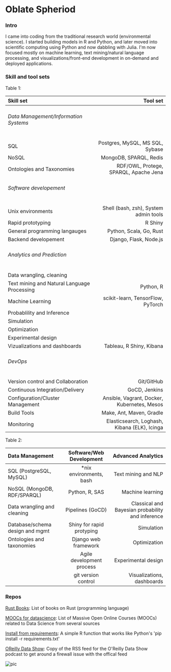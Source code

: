 # Oblate Spheriod

### Intro

I came into coding from the traditional research world (environmental science). I started building models in R and Python, and later moved into scientific computing using Python and now dabbling with Julia. I'm now focused mostly on machine learning, text mining/natural language processing, and visualizations/front-end development in on-demand and deployed applications.

### Skill and tool sets
Table 1:

<table>
<thead>
<tr>
<th align="left">Skill set</th>
<th align="right">Tool set</th>
</tr>
</thead>
<tbody>
<tr>
<td align="left"><h6>Data Management/Information Systems</h6></td>
<td align="right"></td>
</tr>
<tr>
<td align="left">   SQL</td>
<td align="right">Postgres, MySQL, MS SQL, Sybase</td>
</tr>
<tr>
<td align="left">   NoSQL</td>
<td align="right">MongoDB, SPARQL, Redis</td>
</tr>
<tr>
<td align="left">   Ontologies and Taxonomies</td>
<td align="right">RDF/OWL, Protege, SPARQL, Apache Jena</td>
</tr>
<tr>
<td align="left"><h6>Software developement</h6></td>
<td align="right"></td>
</tr>
<tr>
<td align="left">   Unix environments</td>
<td align="right">Shell (bash, zsh), System admin tools</td>
</tr>
<tr>
<td align="left">   Rapid prototyping</td>
<td align="right">R Shiny</td>
</tr>
<tr>
<td align="left">   General programming langauges</td>
<td align="right">Python, Scala, Go, Rust</td>
</tr>
<tr>
<td align="left">   Backend developement</td>
<td align="right">Django, Flask, Node.js</td>
</tr>
<tr>
<td align="left"><h6>Analytics and Prediction</h6></td>
<td align="right"></td>
</tr>
<tr>
<td align="left">   Data wrangling, cleaning</td>
<td align="right"></td>
</tr>
<tr>
<td align="left">   Text mining and Natural Language Processing</td>
<td align="right">Python, R</td>
</tr>
<tr>
<td align="left">   Machine Learning</td>
<td align="right">scikit-learn, TensorFlow, PyTorch</td>
</tr>
<tr>
<td align="left">   Probablility and Inference</td>
<td align="right"></td>
</tr>
<tr>
<td align="left">   Simulation</td>
<td align="right"></td>
</tr>
<tr>
<td align="left">   Optimization</td>
<td align="right"></td>
</tr>
<tr>
<td align="left">   Experimental design</td>
<td align="right"></td>
</tr>
<tr>
<td align="left">   Vizualizations and dashboards</td>
<td align="right">Tableau, R Shiny, Kibana</td>
</tr>
<tr>
<td align="left"><h6>DevOps</h6></td>
<td align="right"></td>
</tr>
<tr>
<td align="left">   Version control and Collaboration</td>
<td align="right">Git/GitHub</td>
</tr>
<tr>
<td align="left">   Continuous Integration/Delivery</td>
<td align="right">GoCD, Jenkins</td>
</tr>
<tr>
<td align="left">   Configuration/Cluster Management</td>
<td align="right">Ansible, Vagrant, Docker, Kubernetes, Mesos</td>
</tr>
<tr>
<td align="left">   Build Tools</td>
<td align="right">Make, Ant, Maven, Gradle</td>
</tr>
<tr>
<td align="left">   Monitoring</td>
<td align="right">Elasticsearch, Loghash, Kibana (ELK), Icinga</td>
</tr></tbody></table>

Table 2:

| Data Management | Software/Web Development | Advanced Analytics |
|:--------- |:----------------:| -------------:|
| SQL (PostgreSQL, MySQL) | *nix environments, bash | Text mining and NLP |
| NoSQL (MongoDB, RDF/SPARQL) | Python, R, SAS | Machine learning |
| Data wrangling and cleaning | Pipelines (GoCD) | Classical and Bayesian probability and inference |
| Database/schema design and mgmt | Shiny for rapid protyping | Simulation |
|	Ontologies and taxonomies | Django web framework | Optimization |
|	| Agile development process | Experimental design |
|	| git version control | Visualizations, dashboards |

### Repos

[Rust Books](https://github.com/OblateSpheroid/RustBooks): List of books on Rust (programming language)

[MOOCs for datascience](https://github.com/OblateSpheroid/MOOCs_for_datascience): List of Massive Open Online Courses (MOOCs) related to Data Science from several sources 

[Install from requirements](https://github.com/OblateSpheroid/Install_from_requirements): A simple R function that works like Python's 'pip install -r requirements.txt'

[OReilly Data Show](https://github.com/OblateSpheroid/OReilly-Data-Show): Copy of the RSS feed for the O'Reilly Data Show podcast to get around a firewall issue with the offical feed 

![pic](https://upload.wikimedia.org/wikipedia/commons/thumb/b/b5/OblateSpheroid.PNG/220px-OblateSpheroid.PNG)
